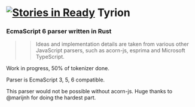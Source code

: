 [![Stories in Ready](https://badge.waffle.io/Valve/tyrion.png?label=ready&title=Ready)](https://waffle.io/Valve/tyrion)
Tyrion
=======

### EcmaScript 6 parser written in Rust

>> Ideas and implementation details are taken from various other JavaScript
parsers, such as acorn-js, esprima and Microsoft TypeScript.

Work in progress, 50% of tokenizer done.

Parser is EcmaScript 3, 5, 6 compatible.

This parser would not be possible without acorn-js. Huge thanks to @marijnh for doing the hardest part.
